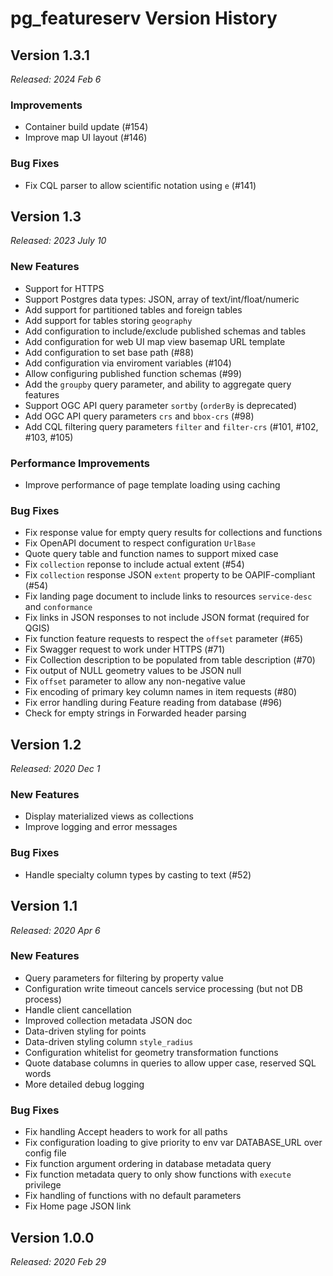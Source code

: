 # pg_featureserv Version History

## Version 1.3.1
*Released: 2024 Feb 6*

### Improvements

* Container build update (#154)
* Improve map UI layout (#146)

### Bug Fixes

* Fix CQL parser to allow scientific notation using `e` (#141)


## Version 1.3
*Released: 2023 July 10*

### New Features

* Support for HTTPS
* Support Postgres data types: JSON, array of text/int/float/numeric
* Add support for partitioned tables and foreign tables
* Add support for tables storing `geography`
* Add configuration to include/exclude published schemas and tables
* Add configuration for web UI map view basemap URL template
* Add configuration to set base path (#88)
* Add configuration via enviroment variables (#104)
* Allow configuring published function schemas (#99)
* Add the `groupby` query parameter, and ability to aggregate query features
* Support OGC API query parameter `sortby` (`orderBy` is deprecated)
* Add OGC API query parameters `crs` and `bbox-crs` (#98)
* Add CQL filtering query parameters `filter` and `filter-crs`  (#101, #102, #103, #105)

### Performance Improvements

* Improve performance of page template loading using caching

### Bug Fixes

* Fix response value for empty query results for collections and functions
* Fix OpenAPI document to respect configuration `UrlBase`
* Quote query table and function names to support mixed case
* Fix `collection` reponse to include actual extent (#54)
* Fix `collection` response JSON `extent` property to be OAPIF-compliant (#54)
* Fix landing page document to include links to resources `service-desc` and `conformance`
* Fix links in JSON responses to not include JSON format (required for QGIS)
* Fix function feature requests to respect the `offset` parameter (#65)
* Fix Swagger request to work under HTTPS (#71)
* Fix Collection description to be populated from table description (#70)
* Fix output of NULL geometry values to be JSON null
* Fix `offset` parameter to allow any non-negative value
* Fix encoding of primary key column names in item requests (#80)
* Fix error handling during Feature reading from database (#96)
* Check for empty strings in Forwarded header parsing

## Version 1.2
*Released: 2020 Dec 1*

### New Features

* Display materialized views as collections
* Improve logging and error messages

### Bug Fixes

* Handle specialty column types by casting to text (#52)

## Version 1.1
*Released: 2020 Apr 6*

### New Features

* Query parameters for filtering by property value
* Configuration write timeout cancels service processing (but not DB process)
* Handle client cancellation
* Improved collection metadata JSON doc
* Data-driven styling for points
* Data-driven styling column `style_radius`
* Configuration whitelist for geometry transformation functions
* Quote database columns in queries to allow upper case, reserved SQL words
* More detailed debug logging


### Bug Fixes

* Fix handling Accept headers to work for all paths
* Fix configuration loading to give priority to env var DATABASE_URL over config file
* Fix function argument ordering in database metadata query
* Fix function metadata query to only show functions with `execute` privilege
* Fix handling of functions with no default parameters
* Fix Home page JSON link

## Version 1.0.0
*Released: 2020 Feb 29*
